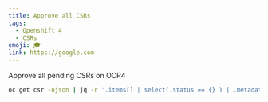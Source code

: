 ```yaml
---
title: Approve all CSRs
tags:
  - Openshift 4
  - CSRs
emoji: 🎓
link: https://google.com
---
```


Approve all pending CSRs on OCP4

```bash
oc get csr -ojson | jq -r '.items[] | select(.status == {} ) | .metadata.name' | xargs oc adm certificate approve
```